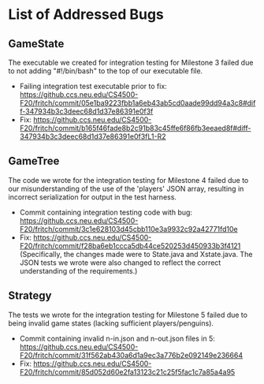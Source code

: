 # List of Addressed Bugs

## GameState
The executable we created for integration testing for Milestone 3 failed due to not adding 
"#!/bin/bash" to the top of our executable file.
- Failing integration test executable prior to fix: https://github.ccs.neu.edu/CS4500-F20/fritch/commit/05e1ba9223fbb1a6eb43ab5cd0aade99dd94a3c8#diff-347934b3c3deec68d1d37e86391e0f3f
- Fix:  https://github.ccs.neu.edu/CS4500-F20/fritch/commit/b165f46fade8b2c91b83c45ffe6f86fb3eeaed8f#diff-347934b3c3deec68d1d37e86391e0f3fL1-R2

## GameTree
The code we wrote for the integration testing for Milestone 4 failed due to our misunderstanding
 of the use of the 'players' JSON array, resulting in incorrect serialization for output in the
  test harness.
- Commit containing integration testing code with bug: https://github.ccs.neu.edu/CS4500-F20/fritch/commit/3c1e628103d45cbb110e3a9932c92a42771fd10e 
- Fix:  https://github.ccs.neu.edu/CS4500-F20/fritch/commit/f28ba6eb1ccca5db44ce520253d450933b3f4121
(Specifically, the changes made were to State.java and Xstate.java. The JSON tests we wrote were
 also changed to reflect the correct understanding of the requirements.)

## Strategy
The tests we wrote for the integration testing for Milestone 5 failed due to being invalid game
 states (lacking sufficient players/penguins).
 - Commit containing invalid n-in.json and n-out.json files in 5: https://github.ccs.neu.edu/CS4500-F20/fritch/commit/31f562ab430a6d1a9ec3a776b2e092149e236664
- Fix: https://github.ccs.neu.edu/CS4500-F20/fritch/commit/85d052d60e2fa13123c21c25f5fac1c7a85a4a95
